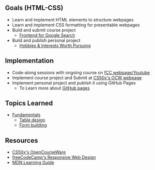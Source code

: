 ## Goals (HTML-CSS)
- Learn and implement HTML elements to structure webpages
- Learn and implement CSS formatting for presentable webpages
- Build and submit course project 
    - [Frontend for Google Search](https://cs50.harvard.edu/web/2020/projects/0/search/)
- Build and publish personal project 
    - [Hobbies & Interests Worth Pursuing](fundamentals/table.html)

## Implementation
- Code-along sessions with ongoing course on [fCC webpage/Youtube](https://www.freecodecamp.org/news/learn-web-development-from-harvard-university-cs50/)
- Implement course project and Submit at [CS50x's OCW webpage](https://cs50.harvard.edu/web/2020/)
- Implement personal project and publish it using GitHub Pages 
    - To Learn more about [GitHub pages](https://docs.github.com/en/pages/getting-started-with-github-pages/about-github-pages)

## Topics Learned
- [Fundamentals](/html-css/fundamentals/) 
    - [Table design](/html-css/fundamentals/table.html)
    - [Form building]()

## Resources
- [CS50x's OpenCourseWare](https://cs50.harvard.edu/web/2020/)
- [freeCodeCamp's Responsive Web Design](https://www.freecodecamp.org/learn/2022/responsive-web-design/)
- [MDN Learning Guide](https://developer.mozilla.org/en-US/docs/Learn)